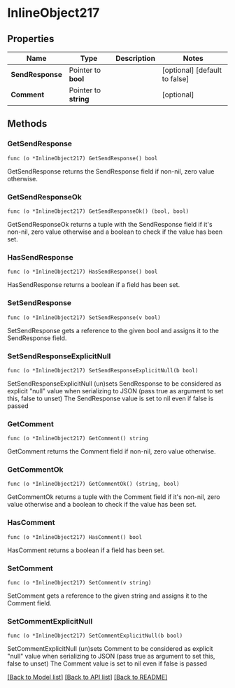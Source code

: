 # InlineObject217

## Properties

Name | Type | Description | Notes
------------ | ------------- | ------------- | -------------
**SendResponse** | Pointer to **bool** |  | [optional] [default to false]
**Comment** | Pointer to **string** |  | [optional] 

## Methods

### GetSendResponse

`func (o *InlineObject217) GetSendResponse() bool`

GetSendResponse returns the SendResponse field if non-nil, zero value otherwise.

### GetSendResponseOk

`func (o *InlineObject217) GetSendResponseOk() (bool, bool)`

GetSendResponseOk returns a tuple with the SendResponse field if it's non-nil, zero value otherwise
and a boolean to check if the value has been set.

### HasSendResponse

`func (o *InlineObject217) HasSendResponse() bool`

HasSendResponse returns a boolean if a field has been set.

### SetSendResponse

`func (o *InlineObject217) SetSendResponse(v bool)`

SetSendResponse gets a reference to the given bool and assigns it to the SendResponse field.

### SetSendResponseExplicitNull

`func (o *InlineObject217) SetSendResponseExplicitNull(b bool)`

SetSendResponseExplicitNull (un)sets SendResponse to be considered as explicit "null" value
when serializing to JSON (pass true as argument to set this, false to unset)
The SendResponse value is set to nil even if false is passed
### GetComment

`func (o *InlineObject217) GetComment() string`

GetComment returns the Comment field if non-nil, zero value otherwise.

### GetCommentOk

`func (o *InlineObject217) GetCommentOk() (string, bool)`

GetCommentOk returns a tuple with the Comment field if it's non-nil, zero value otherwise
and a boolean to check if the value has been set.

### HasComment

`func (o *InlineObject217) HasComment() bool`

HasComment returns a boolean if a field has been set.

### SetComment

`func (o *InlineObject217) SetComment(v string)`

SetComment gets a reference to the given string and assigns it to the Comment field.

### SetCommentExplicitNull

`func (o *InlineObject217) SetCommentExplicitNull(b bool)`

SetCommentExplicitNull (un)sets Comment to be considered as explicit "null" value
when serializing to JSON (pass true as argument to set this, false to unset)
The Comment value is set to nil even if false is passed

[[Back to Model list]](../README.md#documentation-for-models) [[Back to API list]](../README.md#documentation-for-api-endpoints) [[Back to README]](../README.md)


